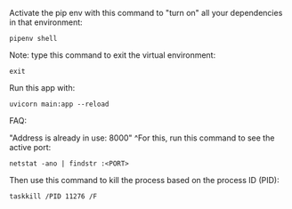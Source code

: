 
Activate the pip env with this command to "turn on" all your dependencies in that environment:
```
pipenv shell
```
Note: type this command to exit the virtual environment:
```
exit
```

Run this app with:
```
uvicorn main:app --reload
```


FAQ:

"Address is already in use: 8000"
^For this, run this command to see the active port:
```
netstat -ano | findstr :<PORT>
```

Then use this command to kill the process based on the process ID (PID):
```
taskkill /PID 11276 /F
```


